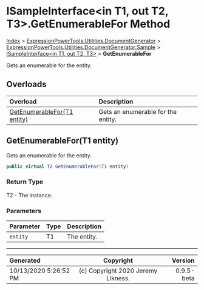 ﻿# ISampleInterface&lt;in T1, out T2, T3>.GetEnumerableFor Method

[Index](../index.md) > [ExpressionPowerTools.Utilities.DocumentGenerator](ExpressionPowerTools.Utilities.DocumentGenerator.a.md) > [ExpressionPowerTools.Utilities.DocumentGenerator.Sample](ExpressionPowerTools.Utilities.DocumentGenerator.Sample.n.md) > [ISampleInterface<in T1, out T2, T3>](ExpressionPowerTools.Utilities.DocumentGenerator.Sample.ISampleInterface`3.i.md) > **GetEnumerableFor**

Gets an enumerable for the entity.

## Overloads

| Overload | Description |
| :-- | :-- |
| [GetEnumerableFor(T1 entity)](#getenumerablefort1-entity) | Gets an enumerable for the entity. |
## GetEnumerableFor(T1 entity)

Gets an enumerable for the entity.

```csharp
public virtual T2 GetEnumerableFor(T1 entity)
```

### Return Type

T2 - The instance.

### Parameters

| Parameter | Type | Description |
| :-- | :-- | :-- |
| `entity` | T1 | The entity. |



---

| Generated | Copyright | Version |
| :-- | :-: | --: |
| 10/13/2020 5:26:52 PM | (c) Copyright 2020 Jeremy Likness. | 0.9.5-beta |

